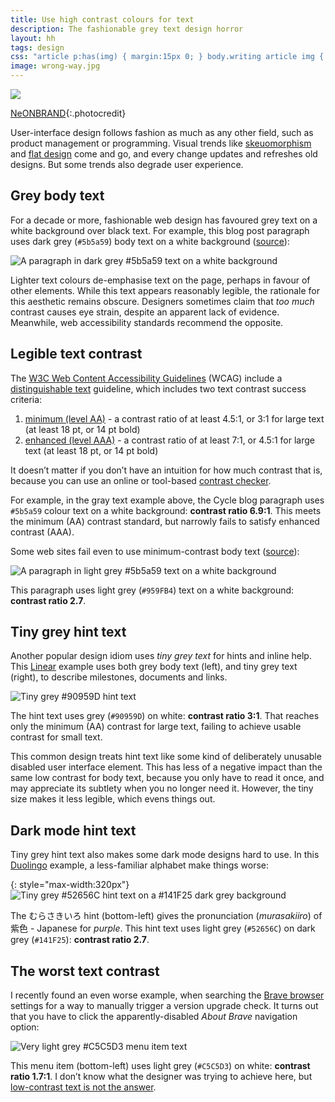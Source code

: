 ```yaml
---
title: Use high contrast colours for text
description: The fashionable grey text design horror
layout: hh
tags: design
css: "article p:has(img) { margin:15px 0; } body.writing article img { border: 1px solid #ddd; max-width:calc(100% - 3px) }"
image: wrong-way.jpg
---
```


![](wrong-way.jpg)

[NeONBRAND](https://unsplash.com/photos/-Cmz06-0btw){:.photocredit}

User-interface design follows fashion as much as any other field,
such as product management or programming.
Visual trends like [skeuomorphism](https://en.wikipedia.org/wiki/Skeuomorph) and
[flat design](https://en.wikipedia.org/wiki/Flat_design) come and go,
and every change updates and refreshes old designs.
But some trends also degrade user experience.

## Grey body text

For a decade or more, fashionable web design has favoured grey text on a white background over black text.
For example, this blog post paragraph uses dark grey (`#5b5a59`) body text on a white background
([source](https://www.cycle.app/blog/stop-counting-feature-requests)):

![A paragraph in dark grey #5b5a59 text on a white background](contrast/cycle-blog.webp)

Lighter text colours de-emphasise text on the page, perhaps in favour of other elements.
While this text appears reasonably legible, the rationale for this aesthetic remains obscure.
Designers sometimes claim that _too much_ contrast causes eye strain, despite an apparent lack of evidence.
Meanwhile, web accessibility standards recommend the opposite.

## Legible text contrast

The [W3C Web Content Accessibility Guidelines](https://www.w3.org/WAI/standards-guidelines/#wcag2)
(WCAG) include a [distinguishable text](https://www.w3.org/TR/WCAG21/#distinguishable) guideline, 
which includes two text contrast success criteria:

1. [minimum (level AA)](https://www.w3.org/WAI/WCAG21/Understanding/contrast-minimum) - 
   a contrast ratio of at least 4.5:1, or 3:1 for large text (at least 18 pt, or 14 pt bold)
2. [enhanced (level AAA)](https://www.w3.org/WAI/WCAG21/Understanding/contrast-enhanced) - 
   a contrast ratio of at least 7:1, or 4.5:1 for large text (at least 18 pt, or 14 pt bold)

It doesn’t matter if you don’t have an intuition for how much contrast that is,
because you can use an online or tool-based [contrast checker](https://contrastchecker.com).

For example, in the gray text example above, the Cycle blog paragraph uses `#5b5a59` colour text on a white background: **contrast ratio 6.9:1**.
This meets the minimum (AA) contrast standard, but narrowly fails to satisfy enhanced contrast (AAA).

Some web sites fail even to use minimum-contrast body text ([source](https://www.planhat.com/careers/)):

![A paragraph in light grey #5b5a59 text on a white background](contrast/planhat-careers.webp)

This paragraph uses light grey (`#959FB4`) text on a white background: **contrast ratio 2.7**.

## Tiny grey hint text

Another popular design idiom uses _tiny grey text_ for hints and inline help.
This [Linear](linear-projects) example uses both grey body text (left), 
and tiny grey text (right), to describe milestones, documents and links.

![Tiny grey #90959D hint text](contrast/linear-project.webp)

The hint text uses grey (`#90959D`) on white: **contrast ratio 3:1**.
That reaches only the minimum (AA) contrast for large text, failing to achieve usable contrast for small text.

This common design treats hint text like some kind of deliberately unusable disabled user interface element.
This has less of a negative impact than the same low contrast for body text, because you only have to read it once,
and may appreciate its subtlety when you no longer need it.
However, the tiny size makes it less legible, which evens things out.

## Dark mode hint text

Tiny grey hint text also makes some dark mode designs hard to use.
In this [Duolingo](https://en.wikipedia.org/wiki/Duolingo) example,
a less-familiar alphabet make things worse:

{: style="max-width:320px"}
![Tiny grey #52656C hint text on a #141F25 dark grey background](contrast/duolingo.webp)

The むらさきいろ hint (bottom-left) gives the pronunciation (_murasakiiro_) of 紫色 - Japanese for _purple_.
This hint text uses light grey (`#52656C`) on dark grey (`#141F25`): **contrast ratio 2.7**.

## The worst text contrast

I recently found an even worse example, when searching the
[Brave browser](https://brave.com) settings for a way to manually trigger a version upgrade check.
It turns out that you have to click the apparently-disabled _About Brave_ navigation option:

![Very light grey #C5C5D3 menu item text](contrast/brave-settings.webp)

This menu item (bottom-left) uses light grey (`#C5C5D3`) on white: **contrast ratio 1.7:1**. 
I don’t know what the designer was trying to achieve here, but
[low-contrast text is not the answer](https://www.nngroup.com/articles/low-contrast/).